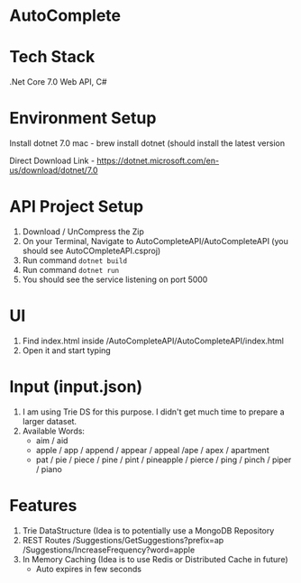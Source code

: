 # AutoComplete


# Tech Stack
.Net Core 7.0 Web API, C#

# Environment Setup

Install dotnet 7.0 
  mac - brew install dotnet (should install the latest version
  
  Direct Download Link - https://dotnet.microsoft.com/en-us/download/dotnet/7.0

# API Project Setup

1. Download / UnCompress the Zip 
2. On your Terminal, Navigate to AutoCompleteAPI/AutoCompleteAPI (you should see AutoCOmpleteAPI.csproj)
3. Run command `dotnet build`
4. Run command `dotnet run`
5. You should see the service listening on port 5000

# UI

1. Find index.html inside /AutoCompleteAPI/AutoCompleteAPI/index.html
2. Open it and start typing 

# Input (input.json)

1. I am using Trie DS for this purpose. I didn't get much time to prepare a larger dataset. 
2. Available Words:
      - aim / aid
      - apple / app / append / appear / appeal /ape / apex / apartment 
      - pat / pie / piece / pine / pint / pineapple / pierce / ping / pinch / piper / piano
      
# Features

1. Trie DataStructure (Idea is to potentially use a MongoDB Repository
2. REST Routes
   /Suggestions/GetSuggestions?prefix=ap
   /Suggestions/IncreaseFrequency?word=apple
3. In Memory Caching (Idea is to use Redis or Distributed Cache in future)
   - Auto expires in few seconds
